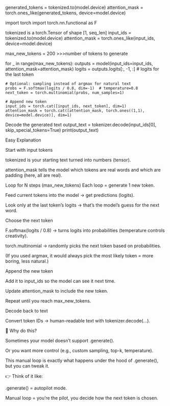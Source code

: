 generated_tokens = tokenized.to(model.device)
attention_mask = torch.ones_like(generated_tokens, device=model.device)


import torch
import torch.nn.functional as F

tokenized is a torch.Tensor of shape [1, seq_len]
input_ids = tokenized.to(model.device)
attention_mask = torch.ones_like(input_ids, device=model.device)

max_new_tokens = 200  >>>number of tokens to generate

for _ in range(max_new_tokens):
    outputs = model(input_ids=input_ids, attention_mask=attention_mask)
    logits = outputs.logits[:, -1, :]  # logits for the last token

    # Optional: sampling instead of argmax for natural text
    probs = F.softmax(logits / 0.8, dim=-1)  # temperature=0.8
    next_token = torch.multinomial(probs, num_samples=1)

    # Append new token
    input_ids = torch.cat([input_ids, next_token], dim=1)
    attention_mask = torch.cat([attention_mask, torch.ones((1,1), device=model.device)], dim=1)

Decode the generated text
output_text = tokenizer.decode(input_ids[0], skip_special_tokens=True)
print(output_text)

Easy Explanation

Start with input tokens

tokenized is your starting text turned into numbers (tensor).

attention_mask tells the model which tokens are real words and which are padding (here, all are real).

Loop for N steps (max_new_tokens)
Each loop = generate 1 new token.

Feed current tokens into the model → get predictions (logits).

Look only at the last token’s logits → that’s the model’s guess for the next word.

Choose the next token

F.softmax(logits / 0.8) → turns logits into probabilities (temperature controls creativity).

torch.multinomial → randomly picks the next token based on probabilities.

(If you used argmax, it would always pick the most likely token = more boring, less natural.)

Append the new token

Add it to input_ids so the model can see it next time.

Update attention_mask to include the new token.

Repeat until you reach max_new_tokens.

Decode back to text

Convert token IDs → human-readable text with tokenizer.decode(...).

🤔 Why do this?

Sometimes your model doesn’t support .generate().

Or you want more control (e.g., custom sampling, top-k, temperature).

This manual loop is exactly what happens under the hood of .generate(), but you can tweak it.

👉 Think of it like:

.generate() = autopilot mode.

Manual loop = you’re the pilot, you decide how the next token is chosen.
